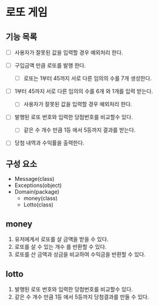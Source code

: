 # 로또 게임

## 기능 목록

- [ ] 사용자가 잘못된 값을 입력할 경우 예외처리 한다.
- [ ] 구입금액 만큼 로또를 발행 한다.
    - [ ] 로또는 1부터 45까지 서로 다른 임의의 수를 7개 생성한다.
- [ ] 1부터 45까지 서로 다른 임의의 수를 6개 와 1개를 입력 받는다.
    - [ ] 사용자가 잘못된 값을 입력할 경우 예외처리 한다.
- [ ] 발행된 로또 번호와 입력한 당첨번호를 비교할수 있다.
    - [ ] 같은 수 개수 만큼 1등 에서 5등까지 결과를 받는다.
- [ ] 당첨 내역과 수익률을 출력한다.


## 구성 요소

- Message(class)
- Exceptions(object)
- Domain(package)
  - money(class)
  - Lotto(class)
  
## money

1. 유저에게서 로또를 살 금액을 받을 수 있다.
2. 로또를 살 수 있는 개수 를 반환할 수 있다.
3. 로또를 산 금액과 상금을 비교하여 수익금을 반환할 수 있다.


## lotto

1. 발행된 로또 번호와 입력한 당첨번호를 비교할수 있다.
2. 같은 수 개수 만큼 1등 에서 5등까지 당첨결과를 만들 수 있다.